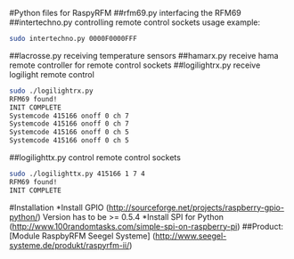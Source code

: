 #Python files for RaspyRFM
##rfm69.py
interfacing the RFM69
##intertechno.py
controlling remote control sockets
usage example:
```sh
sudo intertechno.py 0000F0000FFF
```
##lacrosse.py
receiving temperature sensors
##hamarx.py
receive hama remote controller for remote control sockets
##logilightrx.py
receive logilight remote control
```sh
sudo ./logilightrx.py
RFM69 found!
INIT COMPLETE
Systemcode 415166 onoff 0 ch 7
Systemcode 415166 onoff 0 ch 7
Systemcode 415166 onoff 0 ch 5
Systemcode 415166 onoff 0 ch 5
```
##logilighttx.py
control remote control sockets
```sh
sudo ./logilighttx.py 415166 1 7 4
RFM69 found!
INIT COMPLETE
```
#Installation
*Install GPIO
(http://sourceforge.net/projects/raspberry-gpio-python/)
Version has to be >= 0.5.4
*Install SPI for Python
(http://www.100randomtasks.com/simple-spi-on-raspberry-pi)
##Product:
[Module RaspbyRFM Seegel Systeme] (http://www.seegel-systeme.de/produkt/raspyrfm-ii/)
